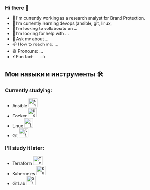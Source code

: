 ### Hi there 👋

- 🔭 I'm currently working as a research analyst for Brand Protection.
- 🌱 I’m currently learning devops (ansible, git, linux, 
- 👯 I’m looking to collaborate on ...
- 🤔 I’m looking for help with ...
- 💬 Ask me about ...
- 📫 How to reach me: ...
- 😄 Pronouns: ...
- ⚡ Fun fact: ...
-->

## Мои навыки и инструменты 🛠️

### Сurrently studying:

- Ansible <code><img height="30" src="https://www.vectorlogo.zone/logos/ansible/ansible-icon.svg" alt="Ansible"></code>
- Docker <code><img height="30" src="https://www.vectorlogo.zone/logos/docker/docker-icon.svg" alt="Docker"></code>
- Linux <code><img height="30" src="https://www.vectorlogo.zone/logos/linux/linux-icon.svg" alt="Linux"></code>
- Git <code><img height="30" src="https://www.vectorlogo.zone/logos/git-scm/git-scm-icon.svg" alt="Git"></code>

### I'll study it later:

- Terraform <code><img height="30" src="https://www.vectorlogo.zone/logos/terraformio/terraformio-icon.svg" alt="Terraform"></code>
- Kubernetes <code><img height="30" src="https://www.vectorlogo.zone/logos/kubernetes/kubernetes-icon.svg" alt="Kubernetes"></code>
- GitLab <code><img height="30" src="https://www.vectorlogo.zone/logos/gitlab/gitlab-icon.svg" alt="GitLab"></code>


